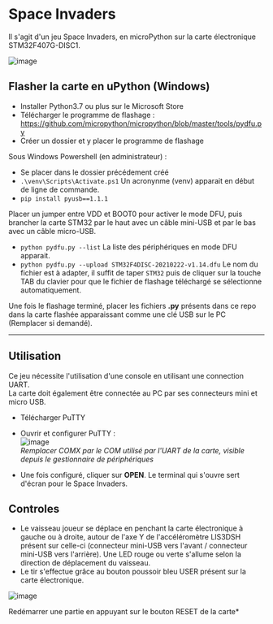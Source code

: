 # Space Invaders

Il s'agit d'un jeu Space Invaders, en microPython sur la carte électronique STM32F407G-DISC1.  

![image](https://user-images.githubusercontent.com/72506988/119268372-f281ba80-bbf2-11eb-9806-0e0ea20bcd89.png)


## Flasher la carte en uPython (Windows)

- Installer Python3.7 ou plus sur le Microsoft Store
- Télécharger le programme de flashage : https://github.com/micropython/micropython/blob/master/tools/pydfu.py
- Créer un dossier et y placer le programme de flashage

Sous Windows Powershell (en administrateur) :
- Se placer dans le dossier précédement créé
- `.\venv\Scripts\Activate.ps1` Un acronynme (venv) apparait en début de ligne de commande.  
- `pip install pyusb==1.1.1`

Placer un jumper entre VDD et BOOT0 pour activer le mode DFU, puis brancher la carte STM32 par le haut avec un câble mini-USB et par le bas avec un câble micro-USB.

- `python pydfu.py --list` La liste des périphériques en mode DFU apparait.
- `python pydfu.py --upload STM32F4DISC-20210222-v1.14.dfu` Le nom du fichier est à adapter, il suffit de taper `STM32` puis de cliquer sur la touche TAB du clavier pour que le fichier de flashage téléchargé se sélectionne automatiquement.

Une fois le flashage terminé, placer les fichiers **.py** présents dans ce repo dans la carte flashée apparaissant comme une clé USB sur le PC (Remplacer si demandé).

---

## Utilisation
Ce jeu nécessite l'utilisation d'une console en utilisant une connection UART.  
La carte doit également être connectée au PC par ses connecteurs mini et micro USB.

- Télécharger PuTTY
- Ouvrir et configurer PuTTY :  
![image](https://user-images.githubusercontent.com/72506988/119269216-d4b65480-bbf6-11eb-919c-2f88485033ca.png)  
*Remplacer COMX par le COM utilisé par l'UART de la carte, visible depuis le gestionnaire de périphériques*

- Une fois configuré, cliquer sur **OPEN**. Le terminal qui s'ouvre sert d'écran pour le Space Invaders.


## Controles  
- Le vaisseau joueur se déplace en penchant la carte électronique à gauche ou à droite, autour de l'axe Y de l'accéléromètre LIS3DSH présent sur celle-ci (connecteur mini-USB vers l'avant / connecteur mini-USB vers l'arrière). Une LED rouge ou verte s'allume selon la direction de déplacement du vaisseau.
- Le tir s'effectue grâce au bouton poussoir bleu USER présent sur la carte électronique.

![image](https://user-images.githubusercontent.com/72506988/119268551-c3b81400-bbf3-11eb-8312-23051fa8f0ea.png)

Redémarrer une partie en appuyant sur le bouton RESET de la carte*
